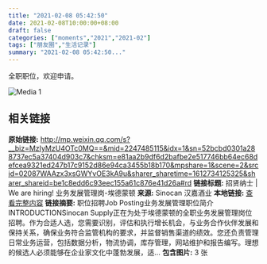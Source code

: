 ```yaml
---
title: "2021-02-08 05:42:50"
date: 2021-02-08T10:00:00+08:00
draft: false
categories: ["moments","2021","2021-02"]
tags: ["朋友圈","生活记录"]
summary: "2021-02-08 05:42:50..."
---
```


全职职位，欢迎申请。

![Media 1](/Moments/photos/2021-02-08/202102080542500.jpg)

## 相关链接

**原始链接:** http://mp.weixin.qq.com/s?__biz=MzIyMzU4OTc0MQ==&mid=2247485115&idx=1&sn=52bcbd0301a288737ec5a37404d903c7&chksm=e81aa2b9df6d2bafbe2e517746bb64ec68defcea9321ed247b17c9152d86e94ca3455b18b170&mpshare=1&scene=2&srcid=02087WAAzx3xsGWYvOE3kA9u&sharer_sharetime=1612734125325&sharer_shareid=be1c8edd6c93eec155a61c876e41d26a#rd
**链接标题:** 招贤纳士 | We are hiring! 业务发展管理岗-埃德蒙顿
**来源:** Sinocan 汉嘉酒业
**本地链接:** [查看完整内容](/link_content/2021/02/2021-02-08/link_content/)
**链接摘要:** 职位招聘Job Posting业务发展管理职位简介INTRODUCTIONSinocan Supply正在为处于埃德蒙顿的全职业务发展管理岗位招聘。作为合适人选，您需要识别，评估和执行增长机会，与业务合作伙伴发展和保持关系，确保业务符合监管机构的要求，并监督销售渠道的绩效。您还负责管理日常业务运营，包括数据分析，物流协调，库存管理，网站维护和报告编写。理想的候选人必须能够在企业家文化中蓬勃发展，适...
**包含图片:** 3 张


